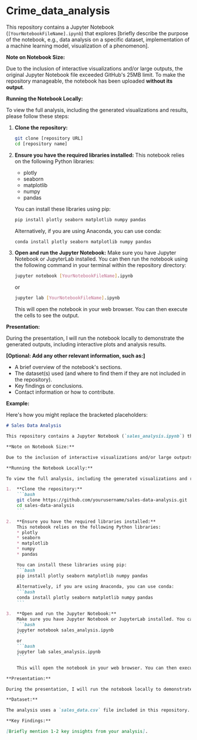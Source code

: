 # Crime_data_analysis

This repository contains a Jupyter Notebook (`[YourNotebookFileName].ipynb`) that explores [briefly describe the purpose of the notebook, e.g., data analysis on a specific dataset, implementation of a machine learning model, visualization of a phenomenon].

**Note on Notebook Size:**

Due to the inclusion of interactive visualizations and/or large outputs, the original Jupyter Notebook file exceeded GitHub's 25MB limit. To make the repository manageable, the notebook has been uploaded **without its output**.

**Running the Notebook Locally:**

To view the full analysis, including the generated visualizations and results, please follow these steps:

1.  **Clone the repository:**
    ```bash
    git clone [repository URL]
    cd [repository name]
    ```

2.  **Ensure you have the required libraries installed:**
    This notebook relies on the following Python libraries:
    * plotly
    * seaborn
    * matplotlib
    * numpy
    * pandas

    You can install these libraries using pip:
    ```bash
    pip install plotly seaborn matplotlib numpy pandas
    ```
    Alternatively, if you are using Anaconda, you can use conda:
    ```bash
    conda install plotly seaborn matplotlib numpy pandas
    ```

3.  **Open and run the Jupyter Notebook:**
    Make sure you have Jupyter Notebook or JupyterLab installed. You can then run the notebook using the following command in your terminal within the repository directory:
    ```bash
    jupyter notebook [YourNotebookFileName].ipynb
    ```
    or
    ```bash
    jupyter lab [YourNotebookFileName].ipynb
    ```

    This will open the notebook in your web browser. You can then execute the cells to see the output.

**Presentation:**

During the presentation, I will run the notebook locally to demonstrate the generated outputs, including interactive plots and analysis results.

**[Optional: Add any other relevant information, such as:]**

* A brief overview of the notebook's sections.
* The dataset(s) used (and where to find them if they are not included in the repository).
* Key findings or conclusions.
* Contact information or how to contribute.

**Example:**

Here's how you might replace the bracketed placeholders:

```markdown
# Sales Data Analysis

This repository contains a Jupyter Notebook (`sales_analysis.ipynb`) that explores sales trends over the past year.

**Note on Notebook Size:**

Due to the inclusion of interactive visualizations and/or large outputs, the original Jupyter Notebook file exceeded GitHub's 25MB limit. To make the repository manageable, the notebook has been uploaded **without its output**.

**Running the Notebook Locally:**

To view the full analysis, including the generated visualizations and results, please follow these steps:

1.  **Clone the repository:**
    ```bash
    git clone https://github.com/yourusername/sales-data-analysis.git
    cd sales-data-analysis
    ```

2.  **Ensure you have the required libraries installed:**
    This notebook relies on the following Python libraries:
    * plotly
    * seaborn
    * matplotlib
    * numpy
    * pandas

    You can install these libraries using pip:
    ```bash
    pip install plotly seaborn matplotlib numpy pandas
    ```
    Alternatively, if you are using Anaconda, you can use conda:
    ```bash
    conda install plotly seaborn matplotlib numpy pandas
    ```

3.  **Open and run the Jupyter Notebook:**
    Make sure you have Jupyter Notebook or JupyterLab installed. You can then run the notebook using the following command in your terminal within the repository directory:
    ```bash
    jupyter notebook sales_analysis.ipynb
    ```
    or
    ```bash
    jupyter lab sales_analysis.ipynb
    ```

    This will open the notebook in your web browser. You can then execute the cells to see the output.

**Presentation:**

During the presentation, I will run the notebook locally to demonstrate the generated outputs, including interactive plots showing sales by region and product category, as well as key statistical summaries.

**Dataset:**

The analysis uses a `sales_data.csv` file included in this repository.

**Key Findings:**

[Briefly mention 1-2 key insights from your analysis].
